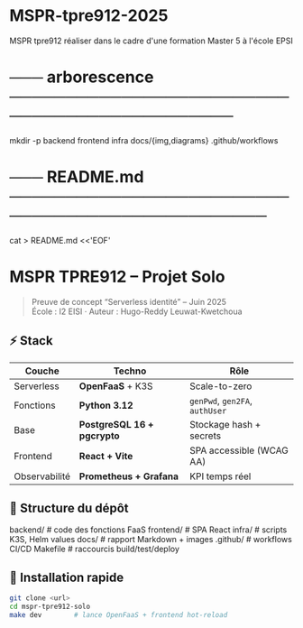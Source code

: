 # MSPR-tpre912-2025
MSPR tpre912 réaliser dans le cadre d'une formation Master 5 à l'école EPSI 

# ─── arborescence ─────────────────────────────────────────────
mkdir -p backend frontend infra docs/{img,diagrams} .github/workflows

# ─── README.md ────────────────────────────────────────────────
cat > README.md <<'EOF'
# MSPR TPRE912 – Projet Solo

> Preuve de concept “Serverless identité” – Juin 2025  
> École : I2 EISI · Auteur : Hugo-Reddy Leuwat-Kwetchoua

## ⚡ Stack
| Couche | Techno | Rôle |
|--------|--------|------|
| Serverless | **OpenFaaS** + K3S | Scale-to-zero |
| Fonctions | **Python 3.12** | `genPwd`, `gen2FA`, `authUser` |
| Base | **PostgreSQL 16 + pgcrypto** | Stockage hash + secrets |
| Frontend | **React + Vite** | SPA accessible (WCAG AA) |
| Observabilité | **Prometheus + Grafana** | KPI temps réel |

## 📂 Structure du dépôt
backend/ # code des fonctions FaaS
frontend/ # SPA React
infra/ # scripts K3S, Helm values
docs/ # rapport Markdown + images
.github/ # workflows CI/CD
Makefile # raccourcis build/test/deploy

## 🚀 Installation rapide
```bash
git clone <url>
cd mspr-tpre912-solo
make dev        # lance OpenFaaS + frontend hot-reload
